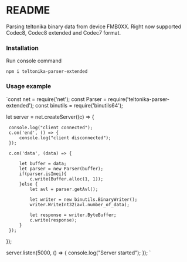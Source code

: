 # README #

Parsing teltonika binary data from device FMB0XX.
Right now supported Codec8, Codec8 extended and Codec7 format.

### Installation ###

Run console command

`npm i teltonika-parser-extended`


### Usage example ###

`const net = require('net');
 const Parser = require('teltonika-parser-extended');
 const binutils = require('binutils64');
 
 
 let server = net.createServer((c) => {
 
     console.log("client connected");
     c.on('end', () => {
         console.log("client disconnected");
     });
 
     c.on('data', (data) => {
 
         let buffer = data;
         let parser = new Parser(buffer);
         if(parser.isImei){
             c.write(Buffer.alloc(1, 1));
         }else {
             let avl = parser.getAvl();
              
             let writer = new binutils.BinaryWriter();
             writer.WriteInt32(avl.number_of_data);
 
             let response = writer.ByteBuffer;             
             c.write(response);
         }
     });
 });
 
 server.listen(5000, () => {
     console.log("Server started");
 });
 `
